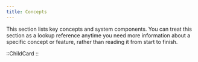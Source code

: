 ```yaml
---
title: Concepts
---
```


This section lists key concepts and system components. You can treat this section as a lookup reference anytime you need more information about a specific concept or feature, rather than reading it from start to finish.

::ChildCard
::